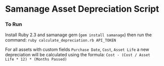 # Samanage Asset Depreciation Script

### To Run
 
  Install Ruby 2.3 and samanage gem (`gem install samanage`) then run the command: `ruby calculate_depreciation.rb API_TOKEN`


  For all assets with custom fields `Purchase Date`, `Cost`, `Asset Life` a new depreciation will be calculated using the formula: `Cost - (Cost / Asset Life * 12) * (Months Passed)`